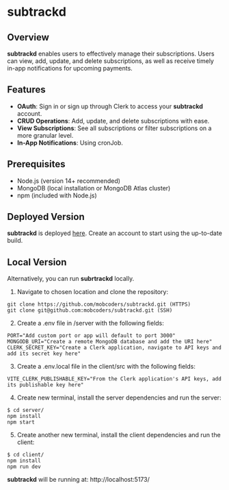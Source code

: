 # subtrackd

## Overview

**subtrackd** enables users to effectively manage their subscriptions. Users can view, add, update, and delete subscriptions, as well as receive timely in-app notifications for upcoming payments.

## Features

- **OAuth**: Sign in or sign up through Clerk to access your **subtrackd** account.
- **CRUD Operations**: Add, update, and delete subscriptions with ease.
- **View Subscriptions**: See all subscriptions or filter subscriptions on a more granular level.
- **In-App Notifications**: Using cronJob.

## Prerequisites

- Node.js (version 14+ recommended)
- MongoDB (local installation or MongoDB Atlas cluster)
- npm (included with Node.js)

## Deployed Version

**subtrackd** is deployed [here](https://symphonious-starlight-f902b2.netlify.app/). Create an account to start using the up-to-date build.

## Local Version

Alternatively, you can run **subrtrackd** locally.

1. Navigate to chosen location and clone the repository:

```
git clone https://github.com/mobcoders/subtrackd.git (HTTPS)
git clone git@github.com:mobcoders/subtrackd.git (SSH)
```

2. Create a .env file in /server with the following fields:

```
PORT="Add custom port or app will default to port 3000"
MONGODB_URI="Create a remote MongoDB database and add the URI here"
CLERK_SECRET_KEY="Create a Clerk application, navigate to API keys and add its secret key here"
```

3. Create a .env.local file in the client/src with the following fields:

```
VITE_CLERK_PUBLISHABLE_KEY="From the Clerk application's API keys, add its publishable key here"
```

4. Create new terminal, install the server dependencies and run the server:

```
$ cd server/
npm install
npm start
```

5. Create another new terminal, install the client dependencies and run the client:

```
$ cd client/
npm install
npm run dev
```

**subtrackd** will be running at: http://localhost:5173/
